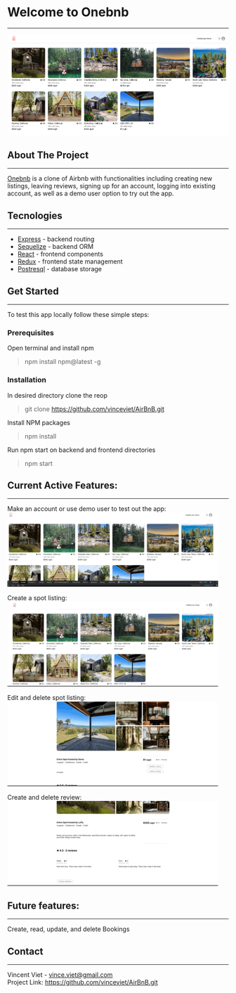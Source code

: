 # Welcome to Onebnb
---------------------------------------------------------

![onebnb-splashpage](/assets/onebnb-splashpage.png)

## About The Project
---------------------------------------------------------

[Onebnb](https://airbnb-clone-o67j.onrender.com) is a clone of Airbnb with functionalities including creating new listings, leaving reviews, signing up for an account, logging into existing account, as well as a demo user option to try out the app.

## Tecnologies
---------------------------------------------------------

- [Express](https://expressjs.com/) - backend routing
- [Sequelize](https://sequelize.org/) - backend ORM
- [React](https://reactjs.org/) - frontend components
- [Redux](https://redux.js.org/) - frontend state management
- [Postresql](https://www.postgresql.org/) - database storage

## Get Started
---------------------------------------------------------

To test this app locally follow these simple steps:

### Prerequisites
Open terminal and install npm

 > npm install npm@latest -g

### Installation

In desired directory clone the reop
> git clone https://github.com/vinceviet/AirBnB.git

Install NPM packages
> npm install

Run npm start on backend and frontend directories
> npm start

## Current Active Features:
---------------------------------------------------------
Make an account or use demo user to test out the app:
![signup](/assets/signup.gif)

Create a spot listing:
![create](/assets/create-spot.gif)

Edit and delete spot listing:
![edit/delete](/assets/edit-delete-spot.gif)

Create and delete review:
![review](/assets/reviews.gif)


## Future features:
---------------------------------------------------------

Create, read, update, and delete Bookings

## Contact
---------------------------------------------------------
Vincent Viet - vince.viet@gmail.com<br>
Project Link: https://github.com/vinceviet/AirBnB.git

